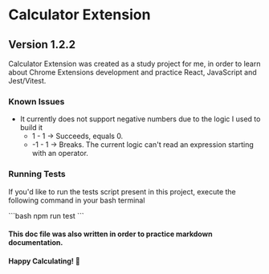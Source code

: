 # Calculator Extension
## Version 1.2.2

<p>
  Calculator Extension was created as a study project for me, 
  in order to learn about Chrome Extensions development and 
  practice React, JavaScript and Jest/Vitest.
</p>

### Known Issues
* It currently does not support negative numbers due to the logic I used to build it
  * 1 - 1 -> Succeeds, equals 0.
  * -1 - 1 -> Breaks. The current logic can't read an expression starting with an operator.

### Running Tests
<p>If you'd like to run the tests script present in this project, execute the following command in your bash terminal</p>
```bash
  npm run test
```

#### This doc file was also written in order to practice markdown documentation.
#### Happy Calculating! 🧮
